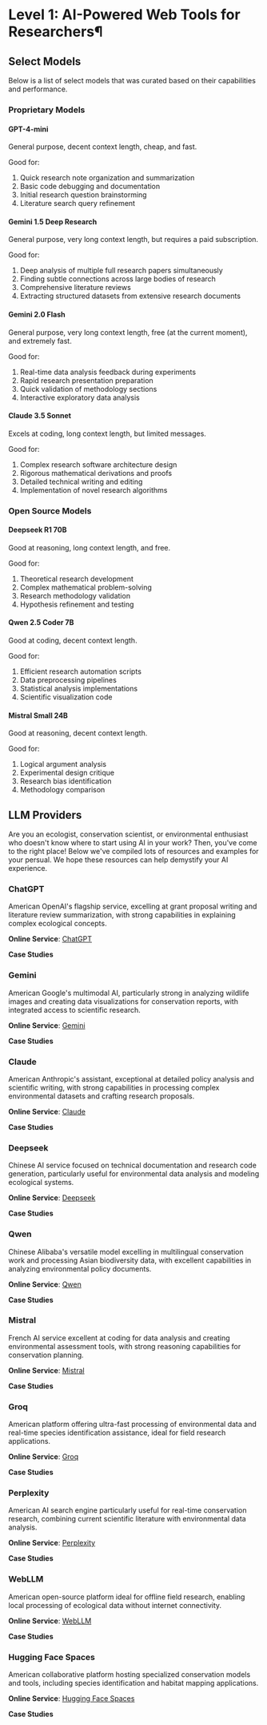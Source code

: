 # Level 1: AI-Powered Web Tools for Researchers¶

## Select Models

Below is a list of select models that was curated based on their capabilities and performance.

### Proprietary Models

#### GPT-4-mini

General purpose, decent context length, cheap, and fast.

Good for:

1. Quick research note organization and summarization
2. Basic code debugging and documentation
3. Initial research question brainstorming
4. Literature search query refinement

#### Gemini 1.5 Deep Research

General purpose, very long context length, but requires a paid subscription.

Good for:

1. Deep analysis of multiple full research papers simultaneously
2. Finding subtle connections across large bodies of research
3. Comprehensive literature reviews
4. Extracting structured datasets from extensive research documents

#### Gemini 2.0 Flash

General purpose, very long context length, free (at the current moment), and extremely fast.

Good for:

1. Real-time data analysis feedback during experiments
2. Rapid research presentation preparation
3. Quick validation of methodology sections
4. Interactive exploratory data analysis

#### Claude 3.5 Sonnet

Excels at coding, long context length, but limited messages.

Good for:

1. Complex research software architecture design
2. Rigorous mathematical derivations and proofs
3. Detailed technical writing and editing
4. Implementation of novel research algorithms

### Open Source Models

#### Deepseek R1 70B

Good at reasoning, long context length, and free.

Good for:

1. Theoretical research development
2. Complex mathematical problem-solving
3. Research methodology validation
4. Hypothesis refinement and testing

#### Qwen 2.5 Coder 7B

Good at coding, decent context length.

Good for:

1. Efficient research automation scripts
2. Data preprocessing pipelines
3. Statistical analysis implementations
4. Scientific visualization code

#### Mistral Small 24B

Good at reasoning, decent context length.

Good for:

1. Logical argument analysis
2. Experimental design critique
3. Research bias identification
4. Methodology comparison

## LLM Providers

Are you an ecologist, conservation scientist, or environmental enthusiast who doesn't know where to start using AI in your work? Then, you've come to the right place! Below we've compiled lots of resources and examples for your persual. We hope these resources can help demystify your AI experience.

### ChatGPT

American OpenAI's flagship service, excelling at grant proposal writing and literature review summarization, with strong capabilities in explaining complex ecological concepts.

**Online Service**: [ChatGPT](https://chatgpt.com)

**Case Studies**

### Gemini  

American Google's multimodal AI, particularly strong in analyzing wildlife images and creating data visualizations for conservation reports, with integrated access to scientific research.

**Online Service**: [Gemini](https://aistudio.google.com)  

**Case Studies**

### Claude  

American Anthropic's assistant, exceptional at detailed policy analysis and scientific writing, with strong capabilities in processing complex environmental datasets and crafting research proposals.

**Online Service**: [Claude](https://claude.ai/)

**Case Studies**

### Deepseek  

Chinese AI service focused on technical documentation and research code generation, particularly useful for environmental data analysis and modeling ecological systems.

**Online Service**: [Deepseek](https://chat.deepseek.com)  

**Case Studies**

### Qwen

Chinese Alibaba's versatile model excelling in multilingual conservation work and processing Asian biodiversity data, with excellent capabilities in analyzing environmental policy documents.

**Online Service**: [Qwen](https://tongyi.aliyun.com/)  

**Case Studies**

### Mistral  

French AI service excellent at coding for data analysis and creating environmental assessment tools, with strong reasoning capabilities for conservation planning.

**Online Service**: [Mistral](https://chat.mistral.ai/)

**Case Studies**

### Groq  

American platform offering ultra-fast processing of environmental data and real-time species identification assistance, ideal for field research applications.

**Online Service**: [Groq](https://groq.com/)  

**Case Studies**

### Perplexity  

American AI search engine particularly useful for real-time conservation research, combining current scientific literature with environmental data analysis.

**Online Service**: [Perplexity](https://www.perplexity.ai/)  

**Case Studies**

### WebLLM  

American open-source platform ideal for offline field research, enabling local processing of ecological data without internet connectivity.

**Online Service**: [WebLLM](https://chat.webllm.ai/)  

**Case Studies**

### Hugging Face Spaces  

American collaborative platform hosting specialized conservation models and tools, including species identification and habitat mapping applications.

**Online Service**: [Hugging Face Spaces](https://huggingface.co/spaces)  

**Case Studies**
